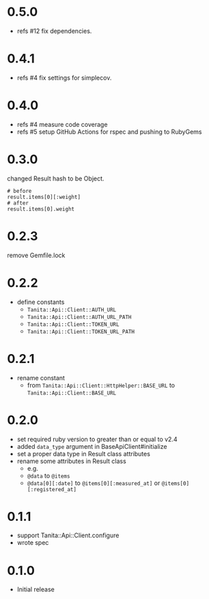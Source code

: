 # 0.5.0

- refs #12 fix dependencies.

# 0.4.1

- refs #4 fix settings for simplecov.

# 0.4.0

- refs #4 measure code coverage
- refs #5 setup GitHub Actions for rspec and pushing to RubyGems

# 0.3.0

changed Result hash to be Object.

```
# before
result.items[0][:weight]
# after
result.items[0].weight
```

# 0.2.3

remove Gemfile.lock

# 0.2.2

- define constants
  - `Tanita::Api::Client::AUTH_URL`
  - `Tanita::Api::Client::AUTH_URL_PATH`
  - `Tanita::Api::Client::TOKEN_URL`
  - `Tanita::Api::Client::TOKEN_URL_PATH`

# 0.2.1

- rename constant
  - from `Tanita::Api::Client::HttpHelper::BASE_URL` to `Tanita::Api::Client::BASE_URL`

# 0.2.0

- set required ruby version to greater than or equal to v2.4
- added `data_type` argument in BaseApiClient#initialize
- set a proper data type in Result class attributes
- rename some attributes in Result class
  - e.g.
  - `@data` to `@items`
  - `@data[0][:date]` to `@items[0][:measured_at]` or `@items[0][:registered_at]`

# 0.1.1

- support Tanita::Api::Client.configure
- wrote spec

# 0.1.0

- Initial release
